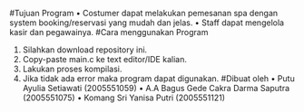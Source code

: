 #Tujuan Program
•	Costumer dapat melakukan pemesanan spa dengan system booking/reservasi yang mudah dan jelas.
•	Staff dapat mengelola kasir dan pegawainya.
#Cara menggunakan Program
1.	Silahkan download  repository ini.
2.	Copy-paste main.c ke text editor/IDE kalian.
3.	Lakukan proses kompilasi.
4.	Jika tidak ada error maka program dapat digunakan.
#Dibuat oleh
•	Putu Ayulia Setiawati				          (2005551059) 
•	A.A Bagus Gede Cakra Darma Saputra		(2005551075)
•	Komang Sri Yanisa Putri				        (2005551121)
